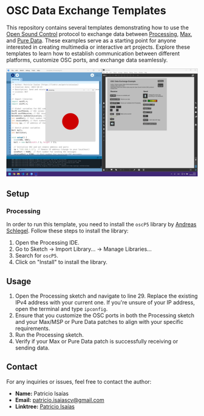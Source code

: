 # OSC Data Exchange Templates

This repository contains several templates demonstrating how to use the [Open Sound Control](https://en.wikipedia.org/wiki/Open_Sound_Control) protocol to exchange data between [Processing](https://processing.org/), [Max](https://cycling74.com/products/max), and [Pure Data](https://puredata.info/). These examples serve as a starting point for anyone interested in creating multimedia or interactive art projects. Explore these templates to learn how to establish communication between different platforms, customize OSC ports, and exchange data seamlessly.

![Project Screenshot](/images/project-screenshot.jpg)

## Setup

### Processing

In order to run this template, you need to install the `oscP5` library by [Andreas Schlegel](https://www.sojamo.de/). Follow these steps to install the library:

1. Open the Processing IDE.
2. Go to Sketch -> Import Library... -> Manage Libraries...
3. Search for `oscP5`.
4. Click on "Install" to install the library.

## Usage

1. Open the Processing sketch and navigate to line 29. Replace the existing IPv4 address with your current one. If you're unsure of your IP address, open the terminal and type `ipconfig`.
2. Ensure that you customize the OSC ports in both the Processing sketch and your Max/MSP or Pure Data patches to align with your specific requirements.
3. Run the Processing sketch.
4. Verify if your Max or Pure Data patch is successfully receiving or sending data.

## Contact

For any inquiries or issues, feel free to contact the author:

- **Name:** Patricio Isaías
- **Email:** patricio.isaiascv@gmail.com
- **Linktree:** [Patricio Isaías](https://linktr.ee/patricioisaias)
